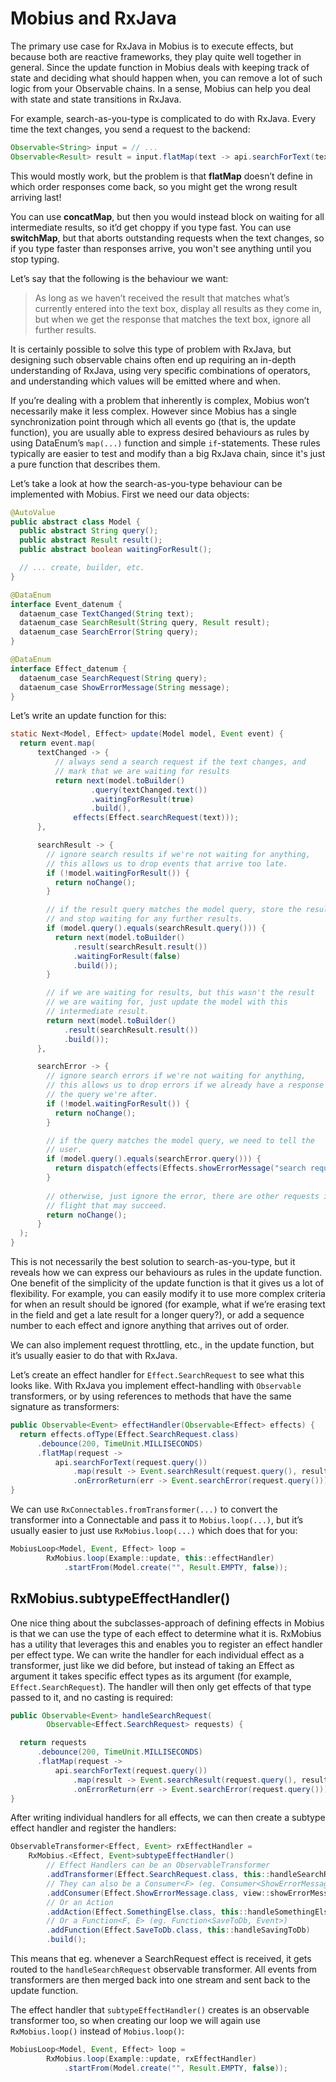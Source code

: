 # Mobius and RxJava

The primary use case for RxJava in Mobius is to execute effects, but because both are reactive
frameworks, they play quite well together in general. Since the update function in Mobius deals with
keeping track of state and deciding what should happen when, you can remove a lot of such logic from
your Observable chains. In a sense, Mobius can help you deal with state and state transitions in
RxJava.

For example, search-as-you-type is complicated to do with RxJava. Every time the text changes, you
send a request to the backend:

```java
Observable<String> input = // ...
Observable<Result> result = input.flatMap(text -> api.searchForText(text));
```

This would mostly work, but the problem is that **flatMap** doesn’t define in which order responses
come back, so you might get the wrong result arriving last!

You can use **concatMap**, but then you would instead block on waiting for all intermediate results,
so it’d get choppy if you type fast. You can use **switchMap**, but that aborts outstanding requests
when the text changes, so if you type faster than responses arrive, you won't see anything until you
stop typing.

Let’s say that the following is the behaviour we want:

> As long as we haven’t received the result that matches what’s currently entered into the text box,
> display all results as they come in, but when we get the response that matches the text box, 
> ignore all further results.

It is certainly possible to solve this type of problem with RxJava, but designing such observable
chains often end up requiring an in-depth understanding of RxJava, using very specific combinations
of operators, and understanding which values will be emitted where and when.

If you’re dealing with a problem that inherently is complex, Mobius won’t necessarily make it less
complex. However since Mobius has a single synchronization point through which all events go (that
is, the update function), you are usually able to express desired behaviours as rules by using
DataEnum’s `map(...)` function and simple `if`-statements. These rules typically are easier to test
and modify than a big RxJava chain, since it's just a pure function that describes them.

Let’s take a look at how the search-as-you-type behaviour can be implemented with Mobius. First we
need our data objects:

```java
@AutoValue
public abstract class Model {
  public abstract String query();
  public abstract Result result();
  public abstract boolean waitingForResult();

  // ... create, builder, etc.
}

@DataEnum
interface Event_datenum {
  dataenum_case TextChanged(String text);
  dataenum_case SearchResult(String query, Result result);
  dataenum_case SearchError(String query);
}

@DataEnum
interface Effect_datenum {
  dataenum_case SearchRequest(String query);
  dataenum_case ShowErrorMessage(String message);
}
```

Let’s write an update function for this:

```java
static Next<Model, Effect> update(Model model, Event event) {
  return event.map(
      textChanged -> {
          // always send a search request if the text changes, and
          // mark that we are waiting for results
          return next(model.toBuilder()
                  .query(textChanged.text())
                  .waitingForResult(true)
                  .build(),
              effects(Effect.searchRequest(text)));
      },

      searchResult -> {
        // ignore search results if we're not waiting for anything,
        // this allows us to drop events that arrive too late.
        if (!model.waitingForResult()) {
          return noChange();
        }

        // if the result query matches the model query, store the result
        // and stop waiting for any further results.
        if (model.query().equals(searchResult.query())) {
          return next(model.toBuilder()
              .result(searchResult.result())
              .waitingForResult(false)
              .build());
        }

        // if we are waiting for results, but this wasn't the result
        // we are waiting for, just update the model with this
        // intermediate result.
        return next(model.toBuilder()
            .result(searchResult.result())
            .build());
      },

      searchError -> { 
        // ignore search errors if we're not waiting for anything,
        // this allows us to drop errors if we already have a response to 
        // the query we're after.
        if (!model.waitingForResult()) {
          return noChange();
        }

        // if the query matches the model query, we need to tell the
        // user. 
        if (model.query().equals(searchError.query())) {
          return dispatch(effects(Effects.showErrorMessage("search request failed")));
        }
        
        // otherwise, just ignore the error, there are other requests in
        // flight that may succeed.
        return noChange();
      }
  );
}
```

This is not necessarily the best solution to search-as-you-type, but it reveals how we can express
our behaviours as rules in the update function. One benefit of the simplicity of the update function
is that it gives us a lot of flexibility. For example, you can easily modify it to use more complex
criteria for when an result should be ignored (for example, what if we’re erasing text in the field
and get a late result for a longer query?), or add a sequence number to each effect and ignore
anything that arrives out of order.

We can also implement request throttling, etc., in the update function, but it’s usually easier to
do that with RxJava.

Let’s create an effect handler for `Effect.SearchRequest` to see what this looks like. With RxJava
you implement effect-handling with `Observable` transformers, or by using references to methods that
have the same signature as transformers:

```java
public Observable<Event> effectHandler(Observable<Effect> effects) {
  return effects.ofType(Effect.SearchRequest.class)
      .debounce(200, TimeUnit.MILLISECONDS)
      .flatMap(request ->
          api.searchForText(request.query())
              .map(result -> Event.searchResult(request.query(), result))
              .onErrorReturn(err -> Event.searchError(request.query())));
}
```

We can use `RxConnectables.fromTransformer(...)` to convert the transformer into a Connectable and
pass it to `Mobius.loop(...)`, but it’s usually easier to just use `RxMobius.loop(...)` which does
that for you:

```java
MobiusLoop<Model, Event, Effect> loop =
        RxMobius.loop(Example::update, this::effectHandler)
            .startFrom(Model.create("", Result.EMPTY, false));
```


## RxMobius.subtypeEffectHandler()

One nice thing about the subclasses-approach of defining effects in Mobius is that we can use the
type of each effect to determine what it is. RxMobius has a utility that leverages this and enables
you to register an effect handler per effect type. We can write the handler for each individual
effect as a transformer, just like we did before, but instead of taking an Effect as argument it
takes specific effect types as its argument (for example, `Effect.SearchRequest`). The handler will
then only get effects of that type passed to it, and no casting is required:

```java
public Observable<Event> handleSearchRequest(
        Observable<Effect.SearchRequest> requests) {

  return requests
      .debounce(200, TimeUnit.MILLISECONDS)
      .flatMap(request ->
          api.searchForText(request.query())
              .map(result -> Event.searchResult(request.query(), result))
              .onErrorReturn(err -> Event.searchError(request.query())));
}
```

After writing individual handlers for all effects, we can then create a subtype effect handler and
register the handlers:

```java
ObservableTransformer<Effect, Event> rxEffectHandler =
    RxMobius.<Effect, Event>subtypeEffectHandler()
        // Effect Handlers can be an ObservableTransformer
        .addTransformer(Effect.SearchRequest.class, this::handleSearchRequest)
        // They can also be a Consumer<F> (eg. Consumer<ShowErrorMessage>)
        .addConsumer(Effect.ShowErrorMessage.class, view::showErrorMessage, AndroidSchedulers.mainThread())
        // Or an Action
        .addAction(Effect.SomethingElse.class, this::handleSomethingElse)
        // Or a Function<F, E> (eg. Function<SaveToDb, Event>)
        .addFunction(Effect.SaveToDb.class, this::handleSavingToDb)
        .build();
```

This means that eg. whenever a SearchRequest effect is received, it gets routed to
the `handleSearchRequest` observable transformer. All events from transformers are then merged back
into one stream and sent back to the update function.

The effect handler that `subtypeEffectHandler()` creates is an observable transformer too, so when
creating our loop we will again use `RxMobius.loop()` instead of `Mobius.loop()`:

```java
MobiusLoop<Model, Event, Effect> loop =
        RxMobius.loop(Example::update, rxEffectHandler)
            .startFrom(Model.create("", Result.EMPTY, false));
```
